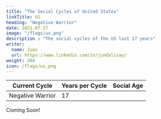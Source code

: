 ```yaml
---
title: "The Social Cycles of United States"
linkTitle: US
heading: "Negative Warrior"
date: 2021-07-27
image: "/flags/us.png"
description : "The social cycles of the US last 17 years"
writer:
  name: Juan
  url: https://www.linkedin.com/in/jundalisay/
weight: 204
icon: /flags/us.png
---
```



Current Cycle | Years per Cycle | Social Age
--- | --- | ---
Negative Warrior | 17 |


Coming Soon!

<!-- The goal of an impeachment is to disqualify a President from "enjoying any Office of honor, Trust or Profit under the United States" because he did high crimes and misdemeanor. I would classify the 3 non-New York convictions as high crimes.

After he loses honor and position, then he can be grilled by whatever law: "the Party convicted shall nevertheless be liable and subject to Indictment, Trial, Judgment and Punishment, according to Law."

The main problem with Trump is that things happened temporally in reverse. He was convicted first and then gained honor and position later. In other words, he was impeached even before becoming President. That was the Democrat strategy because they knew that none of them were as popular as Trump especially since their wars (to keep the world stable) have made Democrats unpopular. 

So by saying he can pardon himself means that the entire justice system (police investigation, due process, jury, lawyers, jurisprudence, etc) can be thrown away and bypassed if the masses vote to free a criminal every 4 years. So why have a justice system when the police can just let the people vote on whether a suspect is innocent or not (Jesus v. Barabas)?

The current Warrior mentality manifests as the belligerent attitude of Trump supporters which invaded the Capitol, as well as increased racism and police brutality. -->


<!-- Real America vs Liberal America

The American founding fathers put God as the ruler over freedom (liberalism), as proven by "In God We Trust."

Bible Belt states as the Real America. However, the  Civil war north against the South non-liberal south which preferred slavery. 

This led to God being replaced by liberalism and therefore ambition, money, and property. This led to expansionism as the Spanish-Ameican War and then entry into WWI and WWII. It will likely see-saw between liberalism (financial crisis, globalism) and noniberalism (anti-vaxxer, racism) around every 200 years or so.      -->